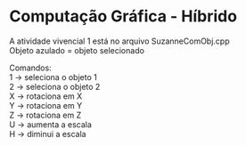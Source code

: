 # Computação Gráfica - Híbrido

A atividade vivencial 1 está no arquivo SuzanneComObj.cpp  
Objeto azulado = objeto selecionado  

Comandos:  
1 -> seleciona o objeto 1  
2 -> seleciona o objeto 2  
X -> rotaciona em X  
Y -> rotaciona em Y  
Z -> rotaciona em Z  
U -> aumenta a escala  
H -> diminui a escala  
